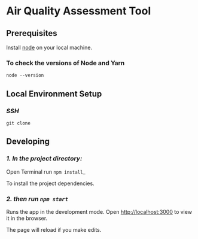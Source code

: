 # Air Quality Assessment Tool

## Prerequisites

Install [node](https://nodejs.org/en/download/) on your local machine.

### To check the versions of Node and Yarn

`node --version`


## Local Environment Setup

### _SSH_

`git clone `

## Developing

### _1. In the project directory:_

Open Terminal run `npm install`_

To install the project dependencies.

### _2. then run `npm start`_

Runs the app in the development mode.
Open [http://localhost:3000](http://localhost:3000) to view it in the browser.

The page will reload if you make edits.